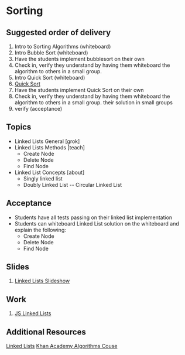 # Sorting

## Suggested order of delivery
1. Intro to Sorting Algorithms (whiteboard)
1. Intro Bubble Sort (whiteboard)
1. Have the students implement bubblesort on their own
1. Check in, verify they understand by having them whiteboard the algorithm to others in a small group.
1. Intro Quick Sort (whiteboard)
1. [Quick Sort](https://github.com/devleague/slides-quicksort)
1. Have the students implement Quick Sort on their own
1. Check in, verify they understand by having them whiteboard the algorithm to others in a small group.
their solution in small groups
1. verify (acceptance)

## Topics
- Linked Lists General [grok]
- Linked Lists Methods [teach]
  - Create Node
  - Delete Node
  - Find Node
- Linked List Concepts [about]
  - Singly linked list
  - Doubly Linked List
  -- Circular Linked List

## Acceptance
- Students have all tests passing on their linked list implementation
- Students can whiteboard Linked List solution on the whiteboard and explain the following:
  - Create Node
  - Delete Node
  - Find Node

## Slides
1. [Linked Lists Slideshow](https://github.com/devleague/slides-js-linked-lists)

## Work
1. [JS Linked Lists](https://github.com/devleague/js-linked-list)

## Additional Resources
[Linked Lists](https://en.wikipedia.org/wiki/Linked_list)
[Khan Academy Algorithms Couse](https://en.wikipedia.org/wiki/Linked_list)
